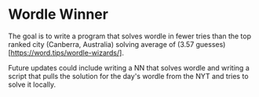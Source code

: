 # Wordle Winner

The goal is to write a program that solves wordle in fewer tries than the top ranked city (Canberra, Australia) solving average of (3.57 guesses)[https://word.tips/wordle-wizards/].

Future updates could include writing a NN that solves wordle and writing a script that pulls the solution for the day's wordle from the NYT and tries to solve it locally.
